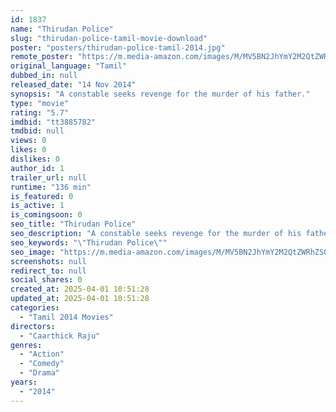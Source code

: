 ```yaml
---
id: 1837
name: "Thirudan Police"
slug: "thirudan-police-tamil-movie-download"
poster: "posters/thirudan-police-tamil-2014.jpg"
remote_poster: "https://m.media-amazon.com/images/M/MV5BN2JhYmY2M2QtZWRhZS00ODdmLTg1ZjMtYzUxYzRhMzZmMWI2XkEyXkFqcGdeQXVyMTEzNzg0Mjkx._V1_SX300.jpg"
original_language: "Tamil"
dubbed_in: null
released_date: "14 Nov 2014"
synopsis: "A constable seeks revenge for the murder of his father."
type: "movie"
rating: "5.7"
imdbid: "tt3885782"
tmdbid: null
views: 0
likes: 0
dislikes: 0
author_id: 1
trailer_url: null
runtime: "136 min"
is_featured: 0
is_active: 1
is_comingsoon: 0
seo_title: "Thirudan Police"
seo_description: "A constable seeks revenge for the murder of his father."
seo_keywords: "\"Thirudan Police\""
seo_image: "https://m.media-amazon.com/images/M/MV5BN2JhYmY2M2QtZWRhZS00ODdmLTg1ZjMtYzUxYzRhMzZmMWI2XkEyXkFqcGdeQXVyMTEzNzg0Mjkx._V1_SX300.jpg"
screenshots: null
redirect_to: null
social_shares: 0
created_at: 2025-04-01 10:51:28
updated_at: 2025-04-01 10:51:28
categories:
  - "Tamil 2014 Movies"
directors:
  - "Caarthick Raju"
genres:
  - "Action"
  - "Comedy"
  - "Drama"
years:
  - "2014"
---
```

